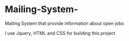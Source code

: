 # Mailing-System-
Mailing System that provide information about open jobs


I use Jquery, HTML and CSS for building this project
